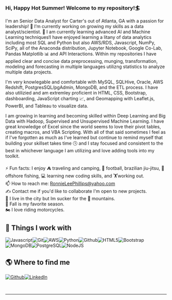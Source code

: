 ### Hi, Happy Hot Summer! Welcome to my repository!🏄  

I'm an Senior Data Analyst for Carter's out of Atlanta, GA with a passion for leadership! 🔬 I’m currently working on growing my skills as a data analyst/scientist. 🌱 I am currently learning advanced AI and Machine Learning techniques!I have enjoyed learning a litany of data analytics including most SQL and Python but also AWS/RDS, Javascript, NumPy, SciPy, all of the Anaconda distribution, Jupyter Notebook, Google Co-Lab, Pandas Matplotlib 📊 and API Interactions. Within my repositories I have applied clear and concise data preprocessing, munging, transformation, modeling and forecasting in multiple languages utilizng statistics to analyze multiple data projects. 

I'm very knowlegable and comfortable with MySQL, SQLHive, Oracle, AWS Redshift, PostgresSQL/pgAdmin, MongoDB, and the ETL process. I have also utilizied and am extremley proficient in HTML, CSS, Bootstrap, dashboarding, JavaScript charting 📈, and Geomapping with Leaflet.js, PowerBI, and Tableau to visualize data. 

I am growing in learning and becoming skilled within Deep Learning and Big Data with Hadoop, Supervised and Unsupervised Machine Learning. I have great knowledge of Excel since the world seems to love their pivot tables, creating macros, and VBA Scripting. With all of that said sometimes I feel as if I've forgotten as much as I've learned but continue to remind myself that building your skillset takes time 🕓 and I stay focused and consistent to the best in whichever language I am utilizing and love adding tools into my toolkit.  

⚡ Fun facts: 
I enjoy ⛺ traveling and camping, 🏈 football, brazilian jiu-jitsu, 🐠 offshore fishing, 💻 learning new coding skills, and 🏋working out.<br>
📫 How to reach me: RonnieLeePhillips@yahoo.com<br>
✍ Contact me if you'd like to collaborate I'm open to new projects.<br>
🌇 I live in the city but Im sucker for the 🌄 mountains.<br>
🍂 Fall is my favorite season.<br>
🏍 I love riding motorcycles.<br>


<h2>🔧 Things I work with</h2>
<p><img alt="Javascript" src="https://img.shields.io/badge/-Javascript-3952b1?style=flat-square&logo=javascript&logoColor=white"/><img alt="Git" src="https://img.shields.io/badge/-Git-32218b?style=flat-square&logo=git&logoColor=white"/><img alt="AWS" src="https://img.shields.io/badge/-AWS-3f1a80?style=flat-square&logo=amazon-aws&logoColor=white"/><img alt="Python" src="https://img.shields.io/badge/-Python-531676?style=flat-square&logo=python&logoColor=white"/><img alt="Github" src="https://img.shields.io/badge/-Github-7d1061?style=flat-square&logo=github&logoColor=white"/><img alt="HTML5" src="https://img.shields.io/badge/-HTML5-a6094d?style=flat-square&logo=html5&logoColor=white"/><img alt="Bootstrap" src="https://img.shields.io/badge/-Bootstrap-bb0642?style=flat-square&logo=bootstrap&logoColor=white"/><img alt="MongoDB" src="https://img.shields.io/badge/-MongoDB-9f3536?style=flat-square&logo=mongodb&logoColor=white"/><img alt="PostgreSQL" src="https://img.shields.io/badge/-PostgreSQL-8d4537?style=flat-square&logo=postgresql&logoColor=white"/><img alt="NodeJS" src="https://img.shields.io/badge/-NodeJS-55753c?style=flat-square&logo=Node.js&logoColor=white"/>
</p>
<h2>🌎 Where to find me</h2>
<p><a href="https://github.com/GambitAcid" target="_blank"><img alt="Github" src="https://img.shields.io/badge/Github-%2312100E.svg?&style=for-the-badge&logo=Github&logoColor=white"/></a><a href="https://www.linkedin.com/in/ronniephillips-II" target="_blank"><img alt="LinkedIn" src="https://img.shields.io/badge/LinkedIn-%230077B5.svg?&style=for-the-badge&logo=LinkedIn&logoColor=white"/></a>
</p><br/>
<hr/>

<!--
**GambitAcid/GambitAcid** is a ✨ _special_ ✨ repository because its `README.md` (this file) appears on your GitHub profile.

Here are some ideas to get you started:

- 🔭 I’m currently working on ...
- 🌱 I’m currently learning ...
- 👯 I’m looking to collaborate on ...
- 🤔 I’m looking for help with ...
- 💬 Ask me about ...
- 📫 How to reach me: ...
- 😄 Pronouns: ...
- ⚡ Fun fact: ...
-->
